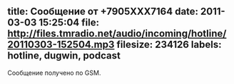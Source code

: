 title: Сообщение от +7905XXX7164
date: 2011-03-03 15:25:04
file: http://files.tmradio.net/audio/incoming/hotline/20110303-152504.mp3
filesize: 234126
labels: hotline, dugwin, podcast
---
Сообщение получено по GSM.
